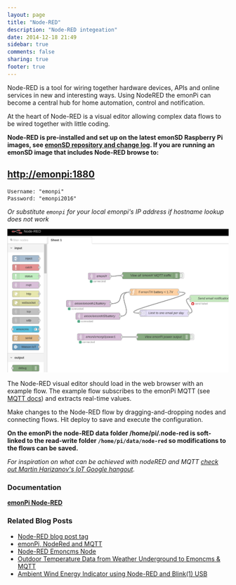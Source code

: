 ```yaml
---
layout: page
title: "Node-RED"
description: "Node-RED integeation"
date: 2014-12-18 21:49
sidebar: true
comments: false
sharing: true
footer: true
---
```


Node-RED is a tool for wiring together hardware devices, APIs and online services in new and interesting ways. Using NodeRED the emonPi can become a central hub for home automation, control and notification.

At the heart of Node-RED is a visual editor allowing complex data flows to be wired together with little coding.

**Node-RED is pre-installed and set up on the latest emonSD Raspberry Pi images, see [emonSD repository and change log](https://github.com/openenergymonitor/emonpi/wiki/emonSD-pre-built-SD-card-Download-&-Change-Log). If you are running an emonSD image that includes Node-RED browse to:**

## [http://emonpi:1880](http://emonpi:1880)

```
Username: "emonpi"
Password: "emonpi2016"
```

*Or substitute `emonpi` for your local emonpi's IP address if hostname lookup does not work*

![default node red](/images/integrations/nodered.png)

The Node-RED visual editor should load in the web browser with an example flow. The example flow subscribes to the emonPi MQTT (see [MQTT docs](/technical/mqtt/)) and extracts real-time values.

Make changes to the Node-RED flow by dragging-and-dropping nodes and connecting flows. Hit deploy to save and execute the configuration.

**On the emonPi the node-RED data folder /home/pi/.node-red is soft-linked to the read-write folder `/home/pi/data/node-red` so modifications to the flows can be saved.**

*For inspiration on what can be achieved with nodeRED and MQTT [check out Martin Harizanov's IoT Google hangout](http://www.youtube.com/watch?v=KPnwyTgZaS0&t=29m18s).*

### Documentation

**[emonPi Node-RED](https://github.com/openenergymonitor/oem_node-red)**


### Related Blog Posts

  - [Node-RED blog post tag](https://blog.openenergymonitor.org/categories/nodered/)
  - [emonPi, NodeRed and MQTT](https://blog.openenergymonitor.org/2015/10/emonpi-nodered-and-mqtt/)
  - [Node-RED Emoncms Node](http://2.bp.blogspot.com/-wVqIG0KV_8k/VkPM0XAJCYI/AAAAAAABi1c/EoNQ2OvDVvs/s1600/emoncms_nodered_node.png)
  - [Outdoor Temperature Data from Weather Underground to Emoncms & MQTT](https://blog.openenergymonitor.org/2016/02/outdoor-temperature-data-from-weather/)
  - [Ambient Wind Energy Indicator using Node-RED and Blink(1) USB](https://blog.openenergymonitor.org/2015/11/ambient-wind-energy-indicator-using/)

